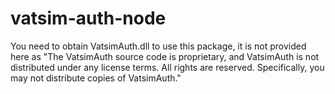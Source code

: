 # vatsim-auth-node

You need to obtain VatsimAuth.dll to use this package, it is not provided here as "The VatsimAuth source code is proprietary, and VatsimAuth is not distributed under any license terms. All rights are reserved. Specifically, you may not distribute copies of VatsimAuth."
